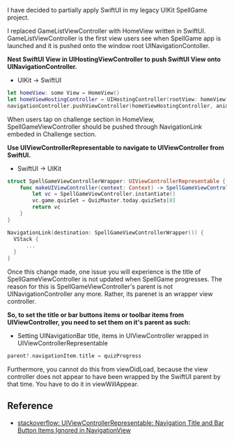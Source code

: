 I have decided to partially apply SwiftUI in my legacy UIKit SpellGame project.


I replaced GameListViewController with HomeView written in SwiftUI. GameListViewController is the first view users see when SpellGame app is launched and it is pushed onto the window root UINavigationContoller. 

**Nest SwiftUI View in UIHostingViewController to push SwiftUI View onto UINavigationController.**
- UIKit -> SwiftUI

```swift
let homeView: some View = HomeView()
let homeViewHostingController = UIHostingController(rootView: homeView)
navigationController.pushViewController(homeViewHostingController, animated: false)
```


When users tap on challenge section in HomeView, SpellGameViewController should be pushed through NavigationLink embeded in Challenge section.

**Use UIViewControllerRepresentable to navigate to UIViewController from SwiftUI.**
- SwiftUI -> UIKit

```swift
struct SpellGameViewControllerWrapper: UIViewControllerRepresentable {
    func makeUIViewController(context: Context) -> SpellGameViewController {
        let vc = SpellGameViewController.instantiate()
        vc.game.quizSet = QuizMaster.today.quizSets[0]
        return vc
    }
}
```

```swift
NavigationLink(destination: SpellGameViewControllerWrapper()) {
  VStack {
      ...
  }
}
```

Once this change made, one issue you will experience is the title of SpellGameViewController is not updated when SpellGame progresses.
The reason for this is SpellGameViewController's parent is not UINavigationController any more. Rather, its parenet is an wrapper view controller.

**So, to set the title or bar buttons items or toolbar items from UIViewController, you need to set them on it's parent as such:**
- Setting UINavigationBar title, items in UIViewController wrapped in UIViewControllerRepresentable

```swift
parent?.navigationItem.title = quizProgress 
```

Furthermore, you cannot do this from viewDidLoad, because the view controller does not appear to have been wrapped by the SwiftUI parent by that time. You have to do it in viewWillAppear.

## Reference
- [stackoverflow: UIViewControllerRepresentable: Navigation Title and Bar Button Items Ignored in NavigationView](https://stackoverflow.com/questions/59295507/uiviewcontrollerrepresentable-navigation-title-and-bar-button-items-ignored-in)
